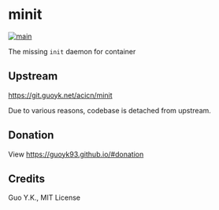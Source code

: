 # minit

[![main](https://github.com/guoyk93/minit/actions/workflows/main.yml/badge.svg)](https://github.com/guoyk93/minit/actions/workflows/main.yml)

The missing `init` daemon for container

## Upstream

<https://git.guoyk.net/acicn/minit>

Due to various reasons, codebase is detached from upstream.

## Donation

View <https://guoyk93.github.io/#donation>

## Credits

Guo Y.K., MIT License
